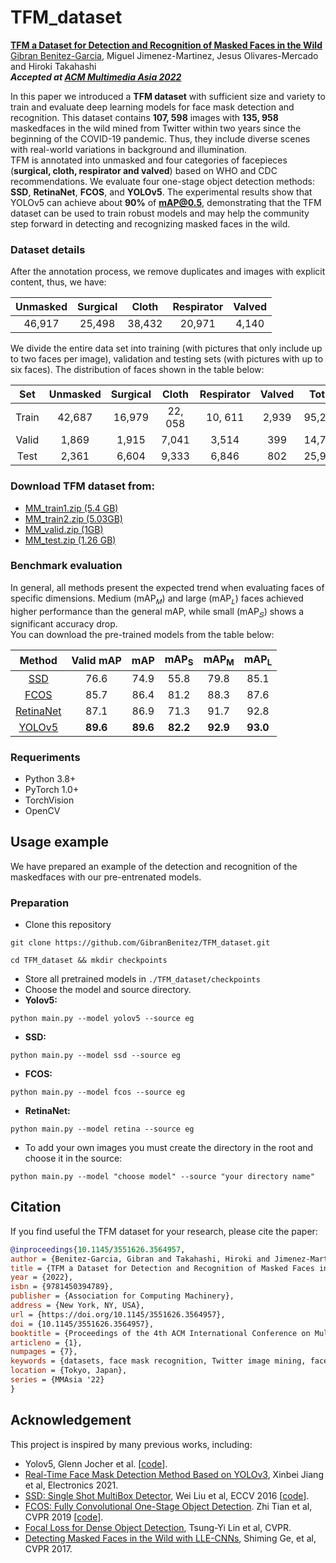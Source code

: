 # TFM_dataset 

[__TFM a Dataset for Detection and Recognition of Masked Faces in the Wild__](https://dl.acm.org/doi/10.1145/3551626.3564957)<br>
[Gibran Benitez-Garcia](https://gibranbenitez.github.io), Miguel Jimenez-Martinez, Jesus Olivares-Mercado and Hiroki Takahashi<br>
___Accepted at [ACM Multimedia Asia 2022](https://www.mmasia2022.org)___

In this paper we introduced a **TFM dataset** with sufficient size and variety to train and evaluate deep learning models
for face mask detection and recognition. This dataset contains **107, 598** images with **135, 958** maskedfaces in the wild mined from
Twitter within two years since the beginning of the COVID-19 pandemic. Thus, they include diverse scenes with real-world variations
in background and illumination.
<br>TFM is annotated into unmasked and four categories of facepieces (**surgical, cloth, respirator and valved**) based on WHO and CDC recommendations. We evaluate four one-stage object detection methods: **SSD**, **RetinaNet**, **FCOS**, and **YOLOv5**. The experimental results show that YOLOv5 can achieve about **90%**
of **mAP@0.5**, demonstrating that the TFM dataset can be used to train robust models and may help the community step forward in
detecting and recognizing masked faces in the wild.

### Dataset details
After the annotation process, we remove duplicates and images with explicit content, thus,  we have:

Unmasked |  Surgical	| Cloth	| Respirator| Valved 
:------: | :-------: | :---: | :-------: | :-------:
 46,917 | 25,498 | 38,432 | 20,971 | 4,140 
 
We divide the entire data set into training (with pictures that only include up to two faces per image), validation and testing sets (with pictures with up to six faces). The distribution of faces shown in the table below:                
 
 Set |Unmasked |  Surgical	| Cloth	| Respirator| Valved | Total 
:--: | :-----: | :-------: | :---: | :-------: | :----: | :-----------: 
 Train | 42,687 | 16,979 | 22, 058 | 10, 611 | 2,939 | 95,274
 Valid | 1,869 | 1,915 | 7,041 | 3,514 | 399 | 14,738
 Test | 2,361 | 6,604 | 9,333 | 6,846 | 802  | 25,946
 
 ### Download TFM dataset from:
  - [MM_train1.zip (5.4 GB)](https://drive.google.com/file/d/1XFv41kuujoG3uKfeZ3CsIM7ZCjJ0QXO0/view?usp=sharing)
  - [MM_train2.zip (5.03GB)](https://drive.google.com/file/d/1XZeNA9M1b-6bbIzd3XXmsQ9VF9ziGtMT/view?usp=sharing)
  - [MM_valid.zip (1GB)](https://drive.google.com/file/d/1X7tMmI_zXT89UxUdsn6xhIvmSo7j2edU/view?usp=sharing)
  - [MM_test.zip (1.26 GB)](https://drive.google.com/file/d/1XBB760jFFbhlYFILXXER-JgGaBDKcSMQ/view?usp=share_link)
 ### Benchmark evaluation
 In general, all methods present the expected trend when evaluating faces of specific dimensions. Medium (mAP<sub>𝑀</sub>) and large (mAP<sub>𝐿</sub>) faces achieved higher performance than the general mAP, while small (mAP<sub>𝑆</sub>) shows a significant accuracy drop.
 <br>You can download the pre-trained models from the table below:
 
Method | Valid mAP |  mAP	| mAP<sub>S</sub>	| mAP<sub>M</sub>| mAP<sub>L</sub> 
:-----:| :-------: | :--: | :-------------: | :------------: | :-------------: 
[SSD](https://drive.google.com/file/d/1Cd2YxcaCrxZWUcyWM2GAjblvu5P7X886/view?usp=share_link) | 76.6 |  74.9	| 55.8	| 79.8 | 85.1 |
[FCOS](https://drive.google.com/file/d/1MnMsGaSVfs6WEfAix_mOe6KYHpPOWJqM/view?usp=share_link) | 85.7 |  86.4	| 81.2	| 88.3 | 87.6 |
[RetinaNet](https://drive.google.com/file/d/1DJtsLel7qrkKzpKmf8O4Td2HN9dBSMZw/view?usp=share_link) | 87.1 |  86.9	| 71.3	| 91.7 | 92.8 |  
[YOLOv5](https://drive.google.com/file/d/1uAZioqd4Pvurl7eEiDawidve8FU0dFXA/view?usp=share_link) | **89.6** |  **89.6**	| **82.2**	| **92.9** | **93.0** |  

### Requeriments

- Python 3.8+
- PyTorch 1.0+
- TorchVision
- OpenCV

## Usage example
We have prepared an example of the detection and recognition of the maskedfaces with our pre-entrenated models.

### Preparation
- Clone this repository

```
git clone https://github.com/GibranBenitez/TFM_dataset.git
```
```
cd TFM_dataset && mkdir checkpoints
```
- Store all pretrained models in `./TFM_dataset/checkpoints`
- Choose the model and source directory.
- **Yolov5:**
```
python main.py --model yolov5 --source eg
```
- **SSD:**
```
python main.py --model ssd --source eg
```
- **FCOS:**
```
python main.py --model fcos --source eg
```
- **RetinaNet:**
```
python main.py --model retina --source eg
```
- To add your own images you must create the directory in the root and choose it in the source:
```
python main.py --model "choose model" --source "your directory name"
```

## Citation
If you find useful the TFM dataset for your research, please cite the paper:

```bibtex
@inproceedings{10.1145/3551626.3564957,
author = {Benitez-Garcia, Gibran and Takahashi, Hiroki and Jimenez-Martinez, Miguel and Olivares-Mercado, Jesus},
title = {TFM a Dataset for Detection and Recognition of Masked Faces in the Wild},
year = {2022},
isbn = {9781450394789},
publisher = {Association for Computing Machinery},
address = {New York, NY, USA},
url = {https://doi.org/10.1145/3551626.3564957},
doi = {10.1145/3551626.3564957},
booktitle = {Proceedings of the 4th ACM International Conference on Multimedia in Asia},
articleno = {1},
numpages = {7},
keywords = {datasets, face mask recognition, Twitter image mining, face mask detection},
location = {Tokyo, Japan},
series = {MMAsia '22}
}
```
## Acknowledgement

This project is inspired by many previous works, including:

- Yolov5, Glenn Jocher et al. [[code](https://github.com/ultralytics/yolov5)].
- [Real-Time
Face Mask Detection Method Based on YOLOv3](https://doi.org/10.3390/electronics10070837), Xinbei Jiang et al, Electronics 2021.
- [SSD: Single Shot MultiBox Detector](http://arxiv.org/abs/1512.02325), Wei Liu et al, ECCV 2016 [[code](https://github.com/weiliu89/caffe/tree/ssd)].
- [FCOS: Fully Convolutional One-Stage Object Detection](https://arxiv.org/abs/1904.01355). Zhi Tian et al, CVPR 2019 [[code](https://github.com/tianzhi0549/FCOS)].
- [Focal Loss for Dense Object Detection](https://arxiv.org/abs/1708.02002), Tsung-Yi Lin et al, CVPR.
- [Detecting Masked Faces in the
Wild with LLE-CNNs](https://ieeexplore.ieee.org/document/8099536), Shiming Ge, et al, CVPR 2017.      